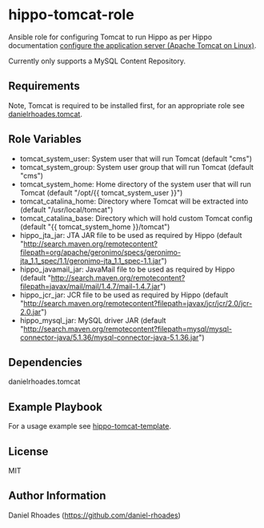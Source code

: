 hippo-tomcat-role
=================
Ansible role for configuring Tomcat to run Hippo as per Hippo documentation [configure the application server (Apache Tomcat on Linux)](http://www.onehippo.org/library/enterprise/installation-and-configuration/linux-installation-manual.html).

Currently only supports a MySQL Content Repository.

Requirements
------------
Note, Tomcat is required to be installed first, for an appropriate role see [danielrhoades.tomcat](https://github.com/daniel-rhoades/tomcat-role).

Role Variables
--------------
- tomcat_system_user: System user that will run Tomcat (default "cms")
- tomcat_system_group: System user group that will run Tomcat (default "cms")
- tomcat_system_home: Home directory of the system user that will run Tomcat (default "/opt/{{ tomcat_system_user }}")
- tomcat_catalina_home: Directory where Tomcat will be extracted into (default "/usr/local/tomcat")
- tomcat_catalina_base: Directory which will hold custom Tomcat config (default "{{ tomcat_system_home }}/tomcat")
- hippo_jta_jar: JTA JAR file to be used as required by Hippo (default "http://search.maven.org/remotecontent?filepath=org/apache/geronimo/specs/geronimo-jta_1.1_spec/1.1/geronimo-jta_1.1_spec-1.1.jar")
- hippo_javamail_jar: JavaMail file to be used as required by Hippo (default "http://search.maven.org/remotecontent?filepath=javax/mail/mail/1.4.7/mail-1.4.7.jar")
- hippo_jcr_jar: JCR file to be used as required by Hippo (default "http://search.maven.org/remotecontent?filepath=javax/jcr/jcr/2.0/jcr-2.0.jar")
- hippo_mysql_jar: MySQL driver JAR (default "http://search.maven.org/remotecontent?filepath=mysql/mysql-connector-java/5.1.36/mysql-connector-java-5.1.36.jar")

Dependencies
------------
danielrhoades.tomcat

Example Playbook
----------------
For a usage example see [hippo-tomcat-template](https://github.com/daniel-rhoades/hippo-tomcat-template).

License
-------
MIT

Author Information
------------------
Daniel Rhoades (https://github.com/daniel-rhoades)